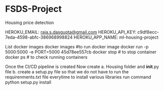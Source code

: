 # FSDS-Project
Housing price detection

HEROKU_EMAIL: raja.s.dasgupta@gmail.com
HEROKU_API_KEY: c9df8ecc-7eda-4598-abfc-386968998824
HEROKU_APP_NAME: ml-housing-project


List docker images
docker images
#to run docker image
docker run -p 5000:5000 -e PORT=5000 45d78ee557cb
docker stop <containerID> # to stop container
docker ps # to check running containers

Once the CI/CD pipeline is created
Now create 
a. Housing folder and __init__.py file
b. create a setup.py file so that we do not have to run the requirenments.txt file everytime to install various libraries
run command python setup.py install

